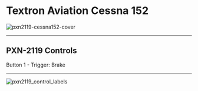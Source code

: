 # Textron Aviation Cessna 152

![pxn2119-cessna152-cover](https://user-images.githubusercontent.com/9207205/91654453-64512b80-eadb-11ea-95ed-77bf670c558c.jpg)

***

## PXN-2119 Controls

Button 1 - Trigger: Brake


***

![pxn2119_control_labels](https://user-images.githubusercontent.com/9207205/91651736-d9643700-eac2-11ea-996f-206442c51563.jpg)